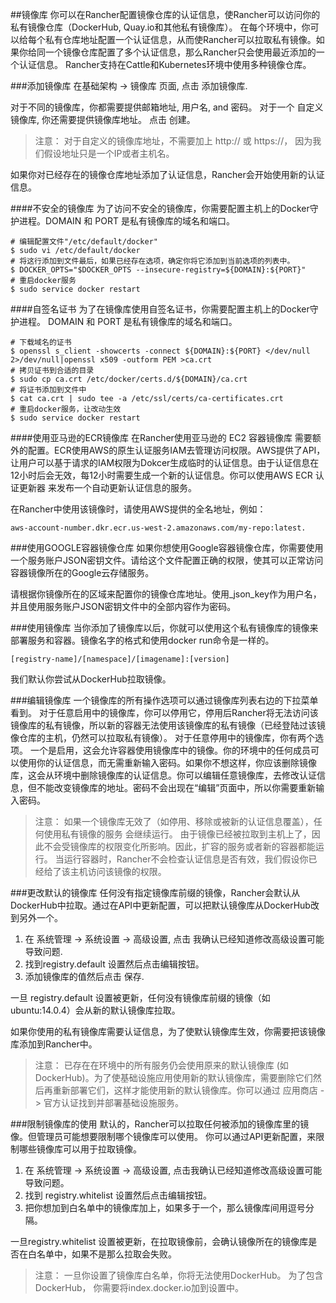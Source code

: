 ##镜像库
你可以在Rancher配置镜像仓库的认证信息，使Rancher可以访问你的私有镜像仓库（DockerHub, Quay.io和其他私有镜像库）。
在每个环境中，你可以给每个私有仓库地址配置一个认证信息，从而使Rancher可以拉取私有镜像。如果你给同一个镜像仓库配置了多个认证信息，那么Rancher只会使用最近添加的一个认证信息。 Rancher支持在Cattle和Kubernetes环境中使用多种镜像仓库。

###添加镜像库
在基础架构 -> 镜像库 页面, 点击 添加镜像库.

对于不同的镜像库，你都需要提供邮箱地址, 用户名, and 密码。 对于一个 自定义 镜像库, 你还需要提供镜像库地址。 点击 创建。

> 注意：
对于自定义的镜像库地址，不需要加上 http:// 或 https://， 因为我们假设地址只是一个IP或者主机名。

如果你对已经存在的镜像仓库地址添加了认证信息，Rancher会开始使用新的认证信息。

####不安全的镜像库
为了访问不安全的镜像库，你需要配置主机上的Docker守护进程。DOMAIN 和 PORT 是私有镜像库的域名和端口。

```
# 编辑配置文件"/etc/default/docker"
$ sudo vi /etc/default/docker
# 将这行添加到文件最后，如果已经存在选项，确定你将它添加到当前选项的列表中。
$ DOCKER_OPTS="$DOCKER_OPTS --insecure-registry=${DOMAIN}:${PORT}"
# 重启docker服务
$ sudo service docker restart
```

####自签名证书
为了在镜像库使用自签名证书，你需要配置主机上的Docker守护进程。 DOMAIN 和 PORT 是私有镜像库的域名和端口。

```
# 下载域名的证书
$ openssl s_client -showcerts -connect ${DOMAIN}:${PORT} </dev/null 2>/dev/null|openssl x509 -outform PEM >ca.crt
# 拷贝证书到合适的目录
$ sudo cp ca.crt /etc/docker/certs.d/${DOMAIN}/ca.crt
# 将证书添加到文件中
$ cat ca.crt | sudo tee -a /etc/ssl/certs/ca-certificates.crt
# 重启docker服务，让改动生效
$ sudo service docker restart
```
####使用亚马逊的ECR镜像库
在Rancher使用亚马逊的 EC2 容器镜像库 需要额外的配置。ECR使用AWS的原生认证服务IAM去管理访问权限。AWS提供了API，让用户可以基于请求的IAM权限为Dokcer生成临时的认证信息。由于认证信息在12小时后会无效，每12小时需要生成一个新的认证信息。你可以使用AWS ECR 认证更新器 来发布一个自动更新认证信息的服务。

在Rancher中使用该镜像时，请使用AWS提供的全名地址，例如：

```
aws-account-number.dkr.ecr.us-west-2.amazonaws.com/my-repo:latest.
```

###使用GOOGLE容器镜像仓库
如果你想使用Google容器镜像仓库，你需要使用一个服务账户JSON密钥文件。请给这个文件配置正确的权限，使其可以正常访问容器镜像所在的Google云存储服务。

请根据你镜像所在的区域来配置你的镜像仓库地址。使用_json_key作为用户名，并且使用服务账户JSON密钥文件中的全部内容作为密码。

###使用镜像库
当你添加了镜像库以后，你就可以使用这个私有镜像库的镜像来部署服务和容器。镜像名字的格式和使用docker run命令是一样的。

```
[registry-name]/[namespace]/[imagename]:[version]
```

我们默认你尝试从DockerHub拉取镜像。

###编辑镜像库
一个镜像库的所有操作选项可以通过镜像库列表右边的下拉菜单看到。
对于任意启用中的镜像库，你可以停用它，停用后Rancher将无法访问该镜像库的私有镜像，所以新的容器无法使用该镜像库的私有镜像（已经登陆过该镜像仓库的主机，仍然可以拉取私有镜像）。
对于任意停用中的镜像库，你有两个选项。 一个是启用，这会允许容器使用镜像库中的镜像。你的环境中的任何成员可以使用你的认证信息，而无需重新输入密码。如果你不想这样，你应该删除镜像库，这会从环境中删除镜像库的认证信息。你可以编辑任意镜像库，去修改认证信息，但不能改变镜像库的地址。密码不会出现在“编辑”页面中，所以你需要重新输入密码。

> 注意：
如果一个镜像库无效了（如停用、移除或被新的认证信息覆盖），任何使用私有镜像的服务 会继续运行。 由于镜像已经被拉取到主机上了，因此不会受镜像库的权限变化所影响。因此，扩容的服务或者新的容器都能运行。 当运行容器时，Rancher不会检查认证信息是否有效，我们假设你已经给了该主机访问该镜像的权限。

###更改默认的镜像库
任何没有指定镜像库前缀的镜像，Rancher会默认从DockerHub中拉取。通过在API中更新配置，可以把默认镜像库从DockerHub改到另外一个。

1. 在 系统管理 -> 系统设置 -> 高级设置, 点击 我确认已经知道修改高级设置可能导致问题.
2. 找到registry.default 设置然后点击编辑按钮。
3. 添加镜像库的值然后点击 保存.

一旦 registry.default 设置被更新，任何没有镜像库前缀的镜像（如 ubuntu:14.0.4）会从新的默认镜像库拉取。

如果你使用的私有镜像库需要认证信息，为了使默认镜像库生效，你需要把该镜像库添加到Rancher中。

> 注意：
已存在在环境中的所有服务仍会使用原来的默认镜像库 (如 DockerHub)。为了使基础设施应用使用新的默认镜像库，需要删除它们然后再重新部署它们，这样才能使用新的默认镜像库。你可以通过 应用商店 -> 官方认证找到并部署基础设施服务。

###限制镜像库的使用
默认的，Rancher可以拉取任何被添加的镜像库里的镜像。但管理员可能想要限制哪个镜像库可以使用。 你可以通过API更新配置，来限制哪些镜像库可以用于拉取镜像。

1. 在 系统管理 -> 系统设置 -> 高级设置, 点击我确认已经知道修改高级设置可能导致问题。
2. 找到 registry.whitelist 设置然后点击编辑按钮。
3. 把你想加到白名单中的镜像库加上，如果多于一个，那么镜像库间用逗号分隔。

一旦registry.whitelist 设置被更新，在拉取镜像前，会确认镜像所在的镜像库是否在白名单中，如果不是那么拉取会失败。

> 注意：
一旦你设置了镜像库白名单，你将无法使用DockerHub。 为了包含DockerHub， 你需要将index.docker.io加到设置中。
